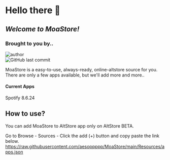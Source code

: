 # Hello there 👋
## _Welcome to MoaStore!_
### Brought to you by..

![author](https://img.shields.io/badge/author-aesoppppp-brightgreen)  
![GitHub last commit](https://img.shields.io/github/last-commit/aesoppppp/MoaStore?style=for-the-badge)

MoaStore is a easy-to-use, always-ready, online-altstore source for you.  
There are only a few apps available, but we'll add more and more..

#### Current Apps
Spotify 8.6.24  

## How to use?
You can add MoaStore to AltStore app only on AltStore BETA.  

Go to Browse - Sources - Click the add (+) button and copy paste the link below.  
https://raw.githubusercontent.com/aesoppppp/MoaStore/main/Resources/apps.json
